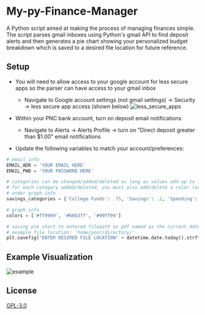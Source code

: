 # My-py-Finance-Manager

A Python script aimed at making the process of managing finances simple. The script parses gmail inboxes
using Python's gmail API to find deposit alerts and then generates a pie chart showing your personalized budget breakdown
which is saved to a desired file location for future reference.

## Setup
  - You will need to allow access to your google account for less secure apps so the parser can have access to your gmail inbox
    - Navigate to Google account settings (not gmail settings) -> Security -> less secure app access (shown below)
![less_secure_apps](https://user-images.githubusercontent.com/39466067/64708301-049ce300-d47a-11e9-9d99-4f9ec244e142.png)

  - Within your PNC bank account, turn on deposit email notifications
    - Navigate to Alerts -> Alerts Profile -> turn on "Direct deposit greater than $1.00" email notifications

  - Update the following variables to match your account/preferences:

  ```python
  # email info
  EMAIL_ADR = 'YOUR EMAIL HERE'
  EMAIL_PWD = 'YOUR PASSWORD HERE'

  # categories can be changed/added/deleted as long as values add up to 1.0.
  # for each category added/deleted, you must also add/delete a color located
  # under graph info
  savings_categories = {'College Funds': .75, 'Savings': .2, 'Spending': .05}
  
  # graph info
  colors = ['#ff9999', '#66b3ff', '#99ff99']
  
  # saving pie chart to entered filepath as pdf named as the current date (Ex: Jul05.pdf)
  # example file location: 'home/your/directory/'
  plt.savefig("ENTER DESIRED FILE LOCATION" + datetime.date.today().strftime("%b%d") + ".pdf", bbox_inches="tight"
  ```
## Example Visualization
 ![example](https://user-images.githubusercontent.com/39466067/65647237-acaac400-dfc3-11e9-9dd7-273cc8339a83.jpg)

## License
[GPL-3.0](https://choosealicense.com/licenses/gpl-3.0/)
